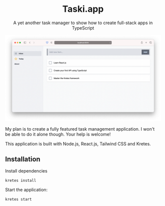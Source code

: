 <h1 align="center">Taski.app</h1>

<p align="center">A yet another task manager to show how to create full-stack apps in TypeScript</p>

<p align="center">
  <img src="/static/taskiapp.png">
</p>

My plan is to create a fully featured task management application. I won't be able to do it alone though. Your help is welcome!

This application is built with Node.js, React.js, Tailwind CSS and Kretes. 

## Installation 

Install dependencies

```
kretes install
```

Start the application:

```
kretes start
```



